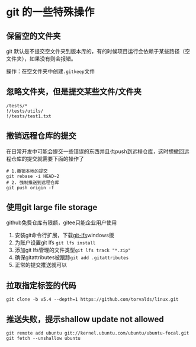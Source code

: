 # git 的一些特殊操作

## 保留空的文件夹

git 默认是不提交空文件夹到版本库的，有的时候项目运行会依赖于某些路径（空文件夹），如果没有则会报错。

操作：在空文件夹中创建`.gitkeep`文件

## 忽略文件夹，但是提交某些文件/文件夹

```text
/tests/*
!/tests/utils/
!/tests/test1.txt
```

## 撤销远程仓库的提交

在日常开发中可能会提交一些错误的东西并且也push到远程仓库，这时想撤回远程仓库的提交就需要下面的操作了

```shell
# 1.撤销本地的提交
git rebase -i HEAD~2
# 2. 强制推送到远程仓库
git push origin -f
```

## 使用git large file storage

github免费仓库有限额，gitee只能企业用户使用

1. 安装git命令行扩展，下载[git-lfs](https://github.com/git-lfs/git-lfs/releases/download/v3.0.2/git-lfs-windows-v3.0.2.exe)windows版
2. 为账户设置git lfs `git lfs install`
3. 添加git lfs管理的文件类型`git lfs track "*.zip"`
4. 确保gitattributes被跟踪`git add .gitattributes`
5. 正常的提交推送就可以

## 拉取指定标签的代码

```shell
git clone -b v5.4 --depth=1 https://github.com/torvalds/linux.git
```

## 推送失败，提示shallow update not allowed

```shell
git remote add ubuntu git://kernel.ubuntu.com/ubuntu/ubuntu-focal.git
git fetch --unshallow ubuntu
```